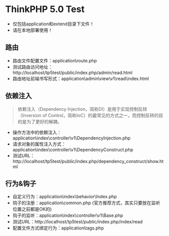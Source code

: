 
# ThinkPHP 5.0 Test

- 仅包括application和extend目录下文件！
- 请在本地部署使用！

## 路由
- 路由文件配置文件：application\route.php
- 测试路由访问地址：http://localhost/tp5test/public/index.php/admin/read.html
- 路由地址前端书写形式：application\admin\view\v1\read\index.html

## 依赖注入

> 依赖注入（Dependency Injection，简称DI）是用于实现控制反转（Inversion of Control，简称IoC）的最常见的方式之一，而控制反转的目的是为了更好的解耦。

- 操作方法中的依赖注入：application\index\controller\v1\DependencyInjection.php
- 请求对象的属性注入方式：application\index\controller\v1\DependencyConstruct.php
- 测试URL：http://localhost/tp5test/public/index.php/dependency_construct/show.html

## 行为&钩子
- 自定义行为：application\index\behavior\Index.php
- 钩子的注册：application\common.php (官方推荐方式，其实只要放在监听位置之前都是OK的)
- 钩子的监听：application\index\controller\v1\Base.php
- 测试URL：http://localhost/tp5test/public/index.php/index/read
- 配置文件方式绑定行为：application\tags.php